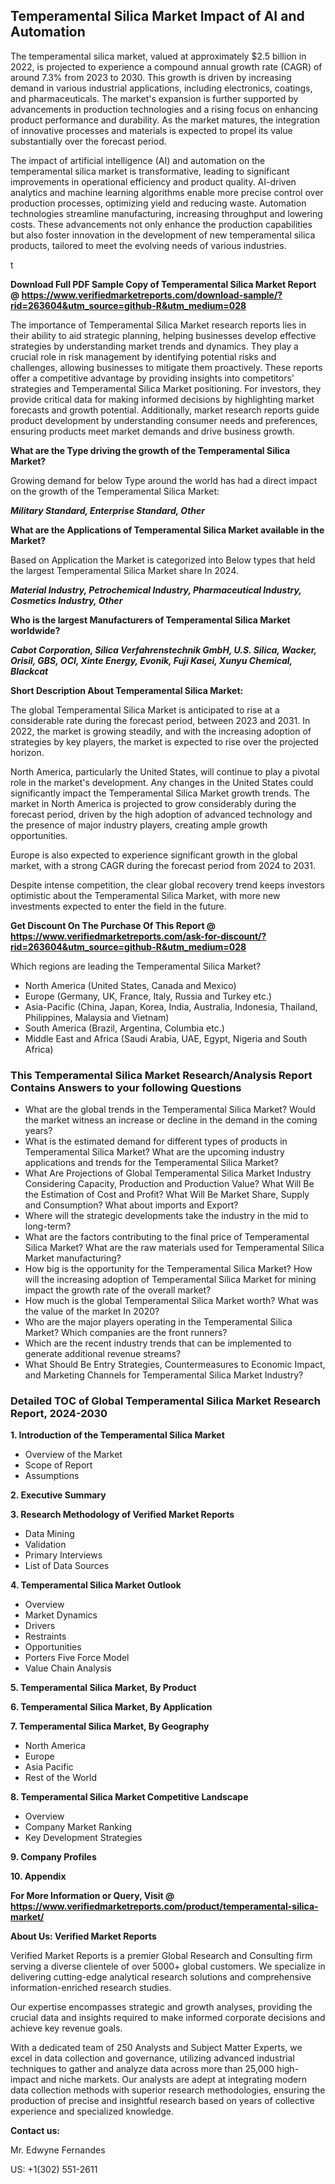 <h2>Temperamental Silica Market Impact of AI and Automation</h2><p>The temperamental silica market, valued at approximately $2.5 billion in 2022, is projected to experience a compound annual growth rate (CAGR) of around 7.3% from 2023 to 2030. This growth is driven by increasing demand in various industrial applications, including electronics, coatings, and pharmaceuticals. The market's expansion is further supported by advancements in production technologies and a rising focus on enhancing product performance and durability. As the market matures, the integration of innovative processes and materials is expected to propel its value substantially over the forecast period.</p><p>The impact of artificial intelligence (AI) and automation on the temperamental silica market is transformative, leading to significant improvements in operational efficiency and product quality. AI-driven analytics and machine learning algorithms enable more precise control over production processes, optimizing yield and reducing waste. Automation technologies streamline manufacturing, increasing throughput and lowering costs. These advancements not only enhance the production capabilities but also foster innovation in the development of new temperamental silica products, tailored to meet the evolving needs of various industries.</p>t</p><p id="" class=""><strong>Download Full PDF Sample Copy of Temperamental Silica Market Report @ <a href="https://www.verifiedmarketreports.com/download-sample/?rid=263604&utm_source=github-R&utm_medium=028" target="_blank">https://www.verifiedmarketreports.com/download-sample/?rid=263604&utm_source=github-R&utm_medium=028</a></strong></p><p>The importance of&nbsp;Temperamental Silica Market research reports lies in their ability to aid strategic planning, helping businesses develop effective strategies by understanding market trends and dynamics. They play a crucial role in risk management by identifying potential risks and challenges, allowing businesses to mitigate them proactively. These reports offer a competitive advantage by providing insights into competitors' strategies and Temperamental Silica Market positioning. For investors, they provide critical data for making informed decisions by highlighting market forecasts and growth potential. Additionally, market research reports guide product development by understanding consumer needs and preferences, ensuring products meet market demands and drive business growth.</p><p><strong>What are the&nbsp;Type driving the growth of the Temperamental Silica Market?</strong></p><p id="" class="">Growing demand for below Type around the world has had a direct impact on the growth of the Temperamental Silica Market:</p><em><strong>Military Standard, Enterprise Standard, Other</strong></em></p><strong>What are the&nbsp;Applications&nbsp;of Temperamental Silica Market available in the Market?</strong></p><p id="" class="">Based on Application the Market is categorized into Below types that held the largest Temperamental Silica Market share In 2024.</p><em><strong>Material Industry, Petrochemical Industry, Pharmaceutical Industry, Cosmetics Industry, Other</strong></em></p><strong>Who is the largest Manufacturers of Temperamental Silica Market worldwide?</strong></p><p><em><strong>Cabot Corporation, Silica Verfahrenstechnik GmbH, U.S. Silica, Wacker, Orisil, GBS, OCI, Xinte Energy, Evonik, Fuji Kasei, Xunyu Chemical, Blackcat</strong></em></p><p id="" class=""><strong>Short Description About Temperamental Silica Market:</strong></p><p>The global Temperamental Silica Market is anticipated to rise at a considerable rate during the forecast period, between 2023 and 2031. In 2022, the market is growing steadily, and with the increasing adoption of strategies by key players, the market is expected to rise over the projected horizon.</p><p>North America, particularly the United States, will continue to play a pivotal role in the market's development. Any changes in the United States could significantly impact the Temperamental Silica Market growth trends. The market in North America is projected to grow considerably during the forecast period, driven by the high adoption of advanced technology and the presence of major industry players, creating ample growth opportunities.</p><p>Europe is also expected to experience significant growth in the global market, with a strong CAGR during the forecast period from 2024 to 2031.</p><p>Despite intense competition, the clear global recovery trend keeps investors optimistic about the Temperamental Silica Market, with more new investments expected to enter the field in the future.</p><p id="" class=""><strong>Get Discount On The Purchase Of This Report @ <a href="https://www.verifiedmarketreports.com/ask-for-discount/?rid=263604&utm_source=github-R&utm_medium=028" target="_blank">https://www.verifiedmarketreports.com/ask-for-discount/?rid=263604&utm_source=github-R&utm_medium=028</a></strong></p>Which regions are leading the Temperamental Silica Market?</p><ul><li>North America (United States, Canada and Mexico)</li><li>Europe (Germany, UK, France, Italy, Russia and Turkey etc.)</li><li>Asia-Pacific (China, Japan, Korea, India, Australia, Indonesia, Thailand, Philippines, Malaysia and Vietnam)</li><li>South America (Brazil, Argentina, Columbia etc.)</li><li>Middle East and Africa (Saudi Arabia, UAE, Egypt, Nigeria and South Africa)</li></ul><h3 id="" class="">This Temperamental Silica Market Research/Analysis Report Contains Answers to your following Questions</h3><ul><li>What are the global trends in the Temperamental Silica Market? Would the market witness an increase or decline in the demand in the coming years?</li><li>What is the estimated demand for different types of products in Temperamental Silica Market? What are the upcoming industry applications and trends for the Temperamental Silica Market?</li><li>What Are Projections of Global Temperamental Silica Market Industry Considering Capacity, Production and Production Value? What Will Be the Estimation of Cost and Profit? What Will Be Market Share, Supply and Consumption? What about imports and Export?</li><li>Where will the strategic developments take the industry in the mid to long-term?</li><li>What are the factors contributing to the final price of Temperamental Silica Market? What are the raw materials used for Temperamental Silica Market manufacturing?</li><li>How big is the opportunity for the Temperamental Silica Market? How will the increasing adoption of Temperamental Silica Market for mining impact the growth rate of the overall market?</li><li>How much is the global Temperamental Silica Market worth? What was the value of the market In 2020?</li><li>Who are the major players operating in the Temperamental Silica Market? Which companies are the front runners?</li><li>Which are the recent industry trends that can be implemented to generate additional revenue streams?</li><li>What Should Be Entry Strategies, Countermeasures to Economic Impact, and Marketing Channels for Temperamental Silica Market Industry?</li></ul><h3 id="" class="">Detailed TOC of Global Temperamental Silica Market Research Report, 2024-2030</h3><p id="" class=""><strong>1. Introduction of the Temperamental Silica Market</strong></p><ul><li>Overview of the Market</li><li>Scope of Report</li><li>Assumptions</li></ul><p id="" class=""><strong>2. Executive Summary</strong></p><p id="" class=""><strong>3. Research Methodology of Verified Market Reports</strong></p><ul><li>Data Mining</li><li>Validation</li><li>Primary Interviews</li><li>List of Data Sources</li></ul><p id="" class=""><strong>4. Temperamental Silica Market Outlook</strong></p><ul><li>Overview</li><li>Market Dynamics</li><li>Drivers</li><li>Restraints</li><li>Opportunities</li><li>Porters Five Force Model</li><li>Value Chain Analysis</li></ul><p id="" class=""><strong>5. Temperamental Silica Market, By Product</strong></p><p id="" class=""><strong>6. Temperamental Silica Market, By Application</strong></p><p id="" class=""><strong>7. Temperamental Silica Market, By Geography</strong></p><ul><li>North America</li><li>Europe</li><li>Asia Pacific</li><li>Rest of the World</li></ul><p id="" class=""><strong>8. Temperamental Silica Market Competitive Landscape</strong></p><ul><li>Overview</li><li>Company Market Ranking</li><li>Key Development Strategies</li></ul><p id="" class=""><strong>9. Company Profiles</strong></p><p id="" class=""><strong>10. Appendix</strong></p><p id="" class=""><strong>For More Information or Query, Visit @ <a href="https://www.verifiedmarketreports.com/product/temperamental-silica-market/" target="_blank">https://www.verifiedmarketreports.com/product/temperamental-silica-market/</a></strong></p><p id="" class=""><strong>About Us: Verified Market Reports</strong></p><p id="" class="">Verified Market Reports is a premier Global Research and Consulting firm serving a diverse clientele of over 5000+ global customers. We specialize in delivering cutting-edge analytical research solutions and comprehensive information-enriched research studies.</p><p id="" class="">Our expertise encompasses strategic and growth analyses, providing the crucial data and insights required to make informed corporate decisions and achieve key revenue goals.</p><p id="" class="">With a dedicated team of 250 Analysts and Subject Matter Experts, we excel in data collection and governance, utilizing advanced industrial techniques to gather and analyze data across more than 25,000 high-impact and niche markets. Our analysts are adept at integrating modern data collection methods with superior research methodologies, ensuring the production of precise and insightful research based on years of collective experience and specialized knowledge.</p><p id="" class=""><strong>Contact us:</strong></p><p id="" class="">Mr. Edwyne Fernandes</p><p id="" class="">US: +1(302) 551-2611</p>